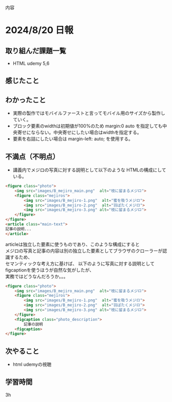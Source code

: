 内容
# 2024/8/20 日報
## 取り組んだ課題一覧
+ HTML udemy 5,6

## 感じたこと


## わかったこと
+ 実際の製作ではモバイルファーストと言ってモバイル用のサイズから製作していく。
+ ブロック要素のwidthは初期値が100%のため margin:0 auto を指定しても中央寄せにならない。中央寄せにしたい場合はwidthを指定する。
+ 要素を右詰にしたい場合は margin-left: auto; を使用する。

## 不満点（不明点）
+ 講義内でメジロの写真に対する説明として以下のような HTMLの構成にしている。
```html
<figure class="photo">
    <img src="images/B_mejiro_main.png"  alt="枝に留まるメジロ">
    <figure class="mejiros">
        <img src="images/B_mejiro-1.png"  alt="蜜を吸うメジロ">
        <img src="images/B_mejiro-2.png"  alt="羽ばたくメジロ">
        <img src="images/B_mejiro-3.png" alt="枝に留まるメジロ">
    </figure>
</figure>
<article class="main-text">
記事の説明...
</article>
```
articleは独立した要素に使うものであり、このような構成にすると  
メジロの写真と記事の内容は別の独立した要素としてブラウザのクローラーが認識するため、  
セマンティックな考え方に基けば、
以下のように写真に対する説明としてfigcaptionを使うほうが自然な気がしたが、  
実務ではどうなんだろうか。。。
```html
<figure class="photo">
    <img src="images/B_mejiro_main.png"  alt="枝に留まるメジロ">
    <figure class="mejiros">
        <img src="images/B_mejiro-1.png"  alt="蜜を吸うメジロ">
        <img src="images/B_mejiro-2.png"  alt="羽ばたくメジロ">
        <img src="images/B_mejiro-3.png" alt="枝に留まるメジロ">
    </figure>
    <figcaption class="photo_description">
        記事の説明
    <figcaption>
</figure>
```



## 次やること
+ html udemyの視聴

## 学習時間
3h